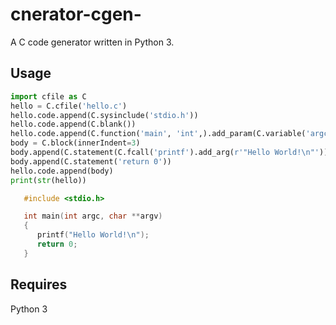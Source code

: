 # cnerator-cgen-

A C code generator written in Python 3.

## Usage

```python
import cfile as C
hello = C.cfile('hello.c')
hello.code.append(C.sysinclude('stdio.h'))
hello.code.append(C.blank())
hello.code.append(C.function('main', 'int',).add_param(C.variable('argc', 'int')).add_param(C.variable('argv', 'char', pointer=2)))
body = C.block(innerIndent=3)
body.append(C.statement(C.fcall('printf').add_arg(r'"Hello World!\n"')))
body.append(C.statement('return 0'))
hello.code.append(body)
print(str(hello))
```

```C
   #include <stdio.h>

   int main(int argc, char **argv)
   {
      printf("Hello World!\n");
      return 0;
   }   
```

## Requires

Python 3
